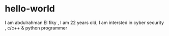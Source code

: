 # hello-world
I am abdulrahman El fiky , I am 22 years old, I am intersted in cyber security , c/c++ & python programmer
